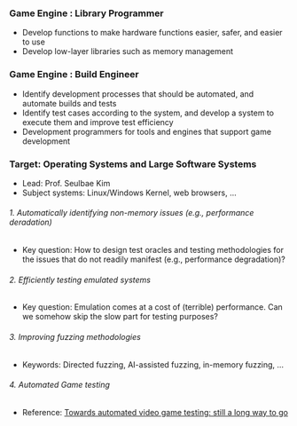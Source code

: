 ### Game Engine : Library Programmer  
- Develop functions to make hardware functions easier, safer, and easier to use
- Develop low-layer libraries such as memory management
### Game Engine : Build Engineer  
- Identify development processes that should be automated, and automate builds and tests  
- Identify test cases according to the system, and develop a system to execute them and improve test efficiency  
- Development programmers for tools and engines that support game development
### Target: Operating Systems and Large Software Systems[](https://compsec.postech.ac.kr/research/#target-operating-systems-and-large-software-systems)

- Lead: Prof. Seulbae Kim
- Subject systems: Linux/Windows Kernel, web browsers, …

###### 1. Automatically identifying non-memory issues (e.g., performance deradation)[](https://compsec.postech.ac.kr/research/#1-automatically-identifying-non-memory-issues-eg-performance-deradation)

- Key question: How to design test oracles and testing methodologies for the issues that do not readily manifest (e.g., performance degradation)?

###### 2. Efficiently testing emulated systems[](https://compsec.postech.ac.kr/research/#2-efficiently-testing-emulated-systems)

- Key question: Emulation comes at a cost of (terrible) performance. Can we somehow skip the slow part for testing purposes?

###### 3. Improving fuzzing methodologies[](https://compsec.postech.ac.kr/research/#3-improving-fuzzing-methodologies)

- Keywords: Directed fuzzing, AI-assisted fuzzing, in-memory fuzzing, …

###### 4. Automated Game testing[](https://compsec.postech.ac.kr/research/#4-automated-game-testing)

- Reference: [Towards automated video game testing: still a long way to go](https://dl.acm.org/doi/abs/10.1145/3524494.3527627)

